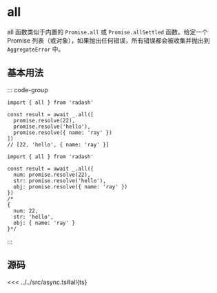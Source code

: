 # all

all 函数类似于内置的 `Promise.all` 或 `Promise.allSettled` 函数。给定一个 Promise 列表（或对象），如果抛出任何错误，所有错误都会被收集并抛出到
`AggregateError` 中。

## 基本用法

::: code-group
```ts[arry.ts]
import { all } from 'radash'

const result = await _.all([
  promise.resolve(22),
  promise.resolve('hello'),
  promise.resolve({ name: 'ray' })
])
// [22, 'hello', { name: 'ray' }]
```
```ts[object.ts]
import { all } from 'radash'

const result = await _.all({
  num: promise.resolve(22),
  str: promise.resolve('hello'),
  obj: promise.resolve({ name: 'ray' })
})
/*
{
  num: 22,
  str: 'hello',
  obj: { name: 'ray' }
}*/

```
:::
## 源码

<<< ../../src/async.ts#all{ts}

